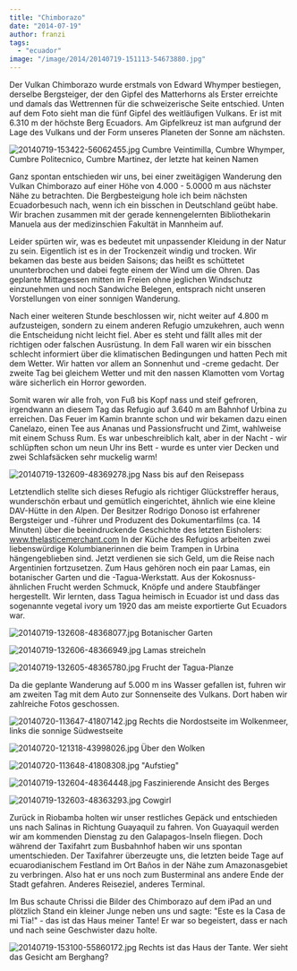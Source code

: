 ```yaml
---
title: "Chimborazo"
date: "2014-07-19"
author: franzi
tags: 
  - "ecuador"
image: "/image/2014/20140719-151113-54673880.jpg"
---
```


Der Vulkan Chimborazo wurde erstmals von Edward Whymper bestiegen, derselbe Bergsteiger, der den Gipfel des Matterhorns als Erster erreichte und damals das Wettrennen für die schweizerische Seite entschied. Unten auf dem Foto sieht man die fünf Gipfel des weitläufigen Vulkans. Er ist mit 6.310 m der höchste Berg Ecuadors. Am Gipfelkreuz ist man aufgrund der Lage des Vulkans und der Form unseres Planeten der Sonne am nächsten.

![20140719-153422-56062455.jpg](/images/2014/20140719-153422-56062455.jpg) Cumbre Veintimilla, Cumbre Whymper, Cumbre Politecnico, Cumbre Martinez, der letzte hat keinen Namen

Ganz spontan entschieden wir uns, bei einer zweitägigen Wanderung den Vulkan Chimborazo auf einer Höhe von 4.000 - 5.0000 m aus nächster Nähe zu betrachten. Die Bergbesteigung hole ich beim nächsten Ecuadorbesuch nach, wenn ich ein bisschen in Deutschland geübt habe. Wir brachen zusammen mit der gerade kennengelernten Bibliothekarin Manuela aus der medizinschien Fakultät in Mannheim auf.

Leider spürten wir, was es bedeutet mit unpassender Kleidung in der Natur zu sein. Eigentlich ist es in der Trockenzeit windig und trocken. Wir bekamen das beste aus beiden Saisons; das heißt es schüttetet ununterbrochen und dabei fegte einem der Wind um die Ohren. Das geplante Mittagessen mitten im Freien ohne jeglichen Windschutz einzunehmen und noch Sandwiche Belegen, entsprach nicht unseren Vorstellungen von einer sonnigen Wanderung.

Nach einer weiteren Stunde beschlossen wir, nicht weiter auf 4.800 m aufzusteigen, sondern zu einem anderen Refugio umzukehren, auch wenn die Entscheidung nicht leicht fiel. Aber es steht und fällt alles mit der richtigen oder falschen Ausrüstung. In dem Fall waren wir ein bisschen schlecht informiert über die klimatischen Bedingungen und hatten Pech mit dem Wetter. Wir hatten vor allem an Sonnenhut und -creme gedacht. Der zweite Tag bei gleichem Wetter und mit den nassen Klamotten vom Vortag wäre sicherlich ein Horror geworden.

Somit waren wir alle froh, von Fuß bis Kopf nass und steif gefroren, irgendwann an diesem Tag das Refugio auf 3.640 m am Bahnhof Urbina zu erreichen. Das Feuer im Kamin brannte schon und wir bekamen dazu einen Canelazo, einen Tee aus Ananas und Passionsfrucht und Zimt, wahlweise mit einem Schuss Rum. Es war unbeschreiblich kalt, aber in der Nacht - wir schlüpften schon um neun Uhr ins Bett - wurde es unter vier Decken und zwei Schlafsäcken sehr muckelig warm!

![20140719-132609-48369278.jpg](/images/2014/20140719-132609-48369278.jpg) Nass bis auf den Reisepass

Letztendlich stellte sich dieses Refugio als richtiger Glückstreffer heraus, wunderschön erbaut und gemütlich eingerichtet, ähnlich wie eine kleine DAV-Hütte in den Alpen. Der Besitzer Rodrigo Donoso ist erfahrener Bergsteiger und -führer und Produzent des Dokumentarfilms (ca. 14 Minuten) über die beeindruckende Geschichte des letzten Eisholers: www.thelasticemerchant.com In der Küche des Refugios arbeiten zwei liebenswürdige Kolumbianerinnen die beim Trampen in Urbina hängengeblieben sind. Jetzt verdienen sie sich Geld, um die Reise nach Argentinien fortzusetzen. Zum Haus gehören noch ein paar Lamas, ein botanischer Garten und die -Tagua-Werkstatt. Aus der Kokosnuss-ähnlichen Frucht werden Schmuck, Knöpfe und andere Staubfänger hergestellt. Wir lernten, dass Tagua heimisch in Ecuador ist und dass das sogenannte vegetal ivory um 1920 das am meiste exportierte Gut Ecuadors war.

![20140719-132608-48368077.jpg](/images/2014/20140719-132608-48368077.jpg) Botanischer Garten

![20140719-132606-48366949.jpg](/images/2014/20140719-132606-48366949.jpg) Lamas streicheln

![20140719-132605-48365780.jpg](/images/2014/20140719-132605-48365780.jpg) Frucht der Tagua-Planze

Da die geplante Wanderung auf 5.000 m ins Wasser gefallen ist, fuhren wir am zweiten Tag mit dem Auto zur Sonnenseite des Vulkans. Dort haben wir zahlreiche Fotos geschossen.

![20140720-113647-41807142.jpg](/images/2014/20140720-113647-41807142.jpg) Rechts die Nordostseite im Wolkenmeer, links die sonnige Südwestseite

![20140720-121318-43998026.jpg](/images/2014/20140720-121318-43998026.jpg) Über den Wolken

![20140720-113648-41808308.jpg](/images/2014/20140720-113648-41808308.jpg) "Aufstieg"

![20140719-132604-48364448.jpg](/images/2014/20140719-132604-48364448.jpg) Faszinierende Ansicht des Berges

![20140719-132603-48363293.jpg](/images/2014/20140719-132603-48363293.jpg) Cowgirl

Zurück in Riobamba holten wir unser restliches Gepäck und entschieden uns nach Salinas in Richtung Guayaquil zu fahren. Von Guayaquil werden wir am kommenden Dienstag zu den Galapagos-Inseln fliegen. Doch während der Taxifahrt zum Busbahnhof haben wir uns spontan umentschieden. Der Taxifahrer überzeugte uns, die letzten beide Tage auf ecuarodianischem Festland im Ort Baños in der Nähe zum Amazonasgebiet zu verbringen. Also hat er uns noch zum Busterminal ans andere Ende der Stadt gefahren. Anderes Reiseziel, anderes Terminal.

Im Bus schaute Chrissi die Bilder des Chimborazo auf dem iPad an und plötzlich Stand ein kleiner Junge neben uns und sagte: "Este es la Casa de mi Tia!" - das ist das Haus meiner Tante! Er war so begeistert, dass er nach und nach seine Geschwister dazu holte.

![20140719-153100-55860172.jpg](/images/2014/20140719-153100-55860172.jpg) Rechts ist das Haus der Tante. Wer sieht das Gesicht am Berghang?
